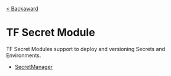 [< Backaward](../README.md)

# TF Secret Module

TF Secret Modules support to deploy and versioning Secrets and Environments.

- [SecretManager](./secretmanager/README.md)